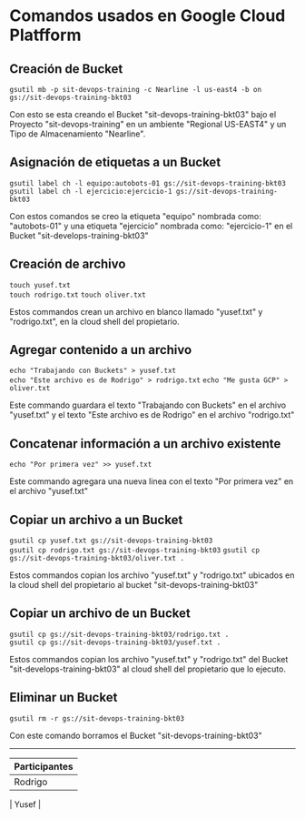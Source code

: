 # **Comandos usados en Google Cloud Platfform**

## Creación de Bucket

`gsutil mb -p sit-devops-training -c Nearline -l us-east4 -b on gs://sit-devops-training-bkt03`

Con esto se esta creando el Bucket "sit-devops-training-bkt03" bajo el Proyecto "sit-devops-training" en un ambiente "Regional US-EAST4" y un Tipo de Almacenamiento "Nearline".

## Asignación de etiquetas a un Bucket

`gsutil label ch -l equipo:autobots-01 gs://sit-devops-training-bkt03`  
`gsutil label ch -l ejercicio:ejercicio-1 gs://sit-devops-training-bkt03`

Con estos comandos se creo la etiqueta "equipo" nombrada como: "autobots-01" y una etiqueta "ejercicio" nombrada como: "ejercicio-1" en el Bucket "sit-develops-training-bkt03"

## Creación de archivo

`touch yusef.txt`  
`touch rodrigo.txt`
`touch oliver.txt` 

Estos commandos crean un archivo en blanco llamado "yusef.txt" y "rodrigo.txt", en la cloud shell del propietario.

## Agregar contenido a un archivo

`echo "Trabajando con Buckets" > yusef.txt`  
`echo "Este archivo es de Rodrigo" > rodrigo.txt`
`echo "Me gusta GCP" > oliver.txt`

Este commando guardara el texto "Trabajando con Buckets" en el archivo "yusef.txt" y el texto "Este archivo es de Rodrigo" en el archivo "rodrigo.txt"

## Concatenar información a un archivo existente

`echo "Por primera vez" >> yusef.txt`

Este commando agregara una nueva linea con el texto "Por primera vez" en el archivo "yusef.txt"

## Copiar un archivo a un Bucket

`gsutil cp yusef.txt gs://sit-devops-training-bkt03`  
`gsutil cp rodrigo.txt gs://sit-devops-training-bkt03`
`gsutil cp gs://sit-devops-training-bkt03/oliver.txt .`

Estos commandos copian los archivo "yusef.txt" y "rodrigo.txt" ubicados en la cloud shell del propietario al bucket "sit-devops-training-bkt03"

## Copiar un archivo de un Bucket

`gsutil cp gs://sit-devops-training-bkt03/rodrigo.txt .`  
`gsutil cp gs://sit-devops-training-bkt03/yusef.txt .`

Estos commandos copian los archivo "yusef.txt" y "rodrigo.txt" del Bucket "sit-develops-training-bkt03" al cloud shell del propietario que lo ejecuto.

## Eliminar un Bucket

`gsutil rm -r gs://sit-devops-training-bkt03`

Con este comando borramos el Bucket "sit-devops-training-bkt03"  

- - -
  

   
| **Participantes** |
| :--       | 
| Rodrigo    | 

| Yusef      |